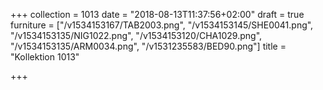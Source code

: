 +++
collection = 1013
date = "2018-08-13T11:37:56+02:00"
draft = true
furniture = ["/v1534153167/TAB2003.png", "/v1534153145/SHE0041.png", "/v1534153135/NIG1022.png", "/v1534153120/CHA1029.png", "/v1534153135/ARM0034.png", "/v1531235583/BED90.png"]
title = "Kollektion 1013"

+++
